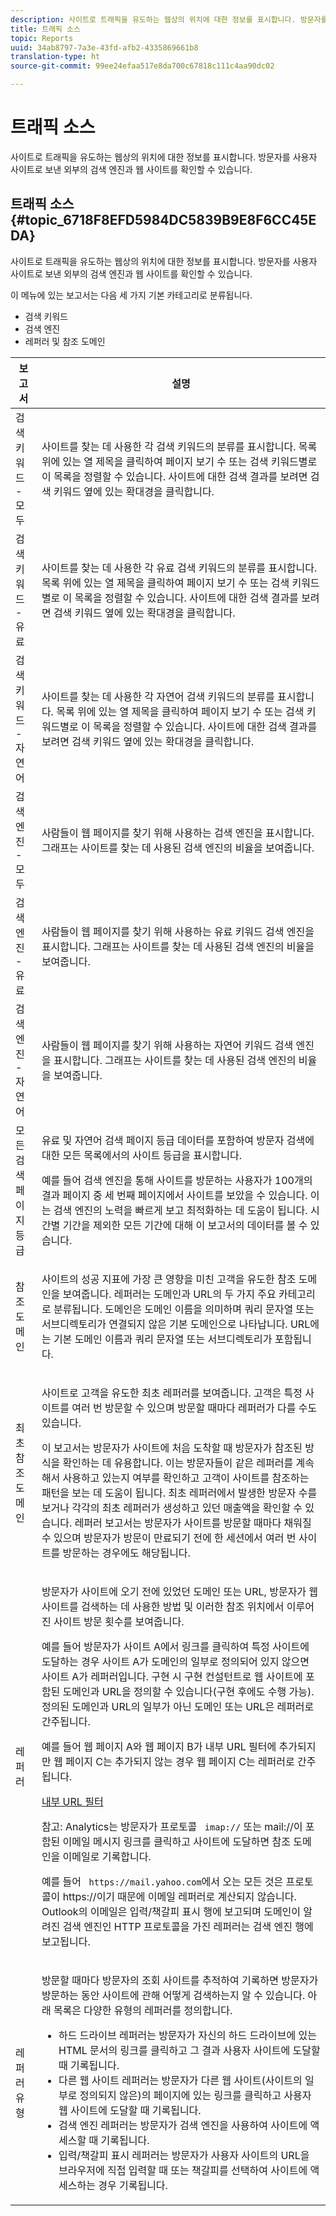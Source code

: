 ```yaml
---
description: 사이트로 트래픽을 유도하는 웹상의 위치에 대한 정보를 표시합니다. 방문자를 사용자 사이트로 보낸 외부의 검색 엔진과 웹 사이트를 확인할 수 있습니다.
title: 트래픽 소스
topic: Reports
uuid: 34ab8797-7a3e-43fd-afb2-4335869661b8
translation-type: ht
source-git-commit: 99ee24efaa517e8da700c67818c111c4aa90dc02

---
```



# 트래픽 소스

사이트로 트래픽을 유도하는 웹상의 위치에 대한 정보를 표시합니다. 방문자를 사용자 사이트로 보낸 외부의 검색 엔진과 웹 사이트를 확인할 수 있습니다.

## 트래픽 소스 {#topic_6718F8EFD5984DC5839B9E8F6CC45EDA}

사이트로 트래픽을 유도하는 웹상의 위치에 대한 정보를 표시합니다. 방문자를 사용자 사이트로 보낸 외부의 검색 엔진과 웹 사이트를 확인할 수 있습니다.

이 메뉴에 있는 보고서는 다음 세 가지 기본 카테고리로 분류됩니다.

* 검색 키워드
* 검색 엔진
* 레퍼러 및 참조 도메인

<table id="table_BF03A24CC90741FB98169742F9D1EB91"> 
 <thead> 
  <tr> 
   <th colname="col1" class="entry"> 보고서 </th> 
   <th colname="col2" class="entry"> 설명 </th> 
  </tr> 
 </thead>
 <tbody> 
  <tr> 
   <td colname="col1"> 검색 키워드 - 모두 </td> 
   <td colname="col2"> <p> 사이트를 찾는 데 사용한 각 검색 키워드의 분류를 표시합니다. 목록 위에 있는 열 제목을 클릭하여 페이지 보기 수 또는 검색 키워드별로 이 목록을 정렬할 수 있습니다. 사이트에 대한 검색 결과를 보려면 검색 키워드 옆에 있는 확대경을 클릭합니다. </p> </td> 
  </tr> 
  <tr> 
   <td colname="col1"> 검색 키워드 - 유료 </td> 
   <td colname="col2"> <p> 사이트를 찾는 데 사용한 각 유료 검색 키워드의 분류를 표시합니다. 목록 위에 있는 열 제목을 클릭하여 페이지 보기 수 또는 검색 키워드별로 이 목록을 정렬할 수 있습니다. 사이트에 대한 검색 결과를 보려면 검색 키워드 옆에 있는 확대경을 클릭합니다. </p> </td> 
  </tr> 
  <tr> 
   <td colname="col1"> 검색 키워드 - 자연어 </td> 
   <td colname="col2"> <p> 사이트를 찾는 데 사용한 각 자연어 검색 키워드의 분류를 표시합니다. 목록 위에 있는 열 제목을 클릭하여 페이지 보기 수 또는 검색 키워드별로 이 목록을 정렬할 수 있습니다. 사이트에 대한 검색 결과를 보려면 검색 키워드 옆에 있는 확대경을 클릭합니다. </p> </td> 
  </tr> 
  <tr> 
   <td colname="col1"> 검색 엔진 - 모두 </td> 
   <td colname="col2"> <p> 사람들이 웹 페이지를 찾기 위해 사용하는 검색 엔진을 표시합니다. 그래프는 사이트를 찾는 데 사용된 검색 엔진의 비율을 보여줍니다. </p> </td> 
  </tr> 
  <tr> 
   <td colname="col1"> 검색 엔진 - 유료 </td> 
   <td colname="col2"> <p> 사람들이 웹 페이지를 찾기 위해 사용하는 유료 키워드 검색 엔진을 표시합니다. 그래프는 사이트를 찾는 데 사용된 검색 엔진의 비율을 보여줍니다. </p> </td> 
  </tr> 
  <tr> 
   <td colname="col1"> 검색 엔진 - 자연어 </td> 
   <td colname="col2"> <p> 사람들이 웹 페이지를 찾기 위해 사용하는 자연어 키워드 검색 엔진을 표시합니다. 그래프는 사이트를 찾는 데 사용된 검색 엔진의 비율을 보여줍니다. </p> </td> 
  </tr> 
  <tr> 
   <td colname="col1"> 모든 검색 페이지 등급 </td> 
   <td colname="col2"> <p> 유료 및 자연어 검색 페이지 등급 데이터를 포함하여 방문자 검색에 대한 모든 목록에서의 사이트 등급을 표시합니다. </p> <p>예를 들어 검색 엔진을 통해 사이트를 방문하는 사용자가 100개의 결과 페이지 중 세 번째 페이지에서 사이트를 보았을 수 있습니다. 이는 검색 엔진의 노력을 빠르게 보고 최적화하는 데 도움이 됩니다. <span class="wintitle">시간별</span> 기간을 제외한 모든 기간에 대해 이 보고서의 데이터를 볼 수 있습니다. </p> </td> 
  </tr> 
  <tr> 
   <td colname="col1"> 참조 도메인 </td> 
   <td colname="col2"> <p> 사이트의 성공 지표에 가장 큰 영향을 미친 고객을 유도한 참조 도메인을 보여줍니다. 레퍼러는 도메인과 URL의 두 가지 주요 카테고리로 분류됩니다. 도메인은 도메인 이름을 의미하며 쿼리 문자열 또는 서브디렉토리가 연결되지 않은 기본 도메인으로 나타납니다. URL에는 기본 도메인 이름과 쿼리 문자열 또는 서브디렉토리가 포함됩니다. </p> </td> 
  </tr> 
  <tr> 
   <td colname="col1"> 최초 참조 도메인 </td> 
   <td colname="col2"> <p> 사이트로 고객을 유도한 최초 레퍼러를 보여줍니다. 고객은 특정 사이트를 여러 번 방문할 수 있으며 방문할 때마다 레퍼러가 다를 수도 있습니다.  </p> <p>이 보고서는 방문자가 사이트에 처음 도착할 때 방문자가 참조된 방식을 확인하는 데 유용합니다. 이는 방문자들이 같은 레퍼러를 계속해서 사용하고 있는지 여부를 확인하고 고객이 사이트를 참조하는 패턴을 보는 데 도움이 됩니다. 최초 레퍼러에서 발생한 방문자 수를 보거나 각각의 최초 레퍼러가 생성하고 있던 매출액을 확인할 수 있습니다. <span class="wintitle">레퍼러 보고서는 방문자가 사이트를 방문할 때마다 채워질 수 있으며 방문자가 방문이 만료되기 전에 한 세션에서 여러 번 사이트를 방문하는 경우에도 해당됩니다.</span> </p> </td> 
  </tr> 
  <tr> 
   <td colname="col1"> 레퍼러 </td> 
   <td colname="col2"> <p> 방문자가 사이트에 오기 전에 있었던 도메인 또는 URL, 방문자가 웹 사이트를 검색하는 데 사용한 방법 및 이러한 참조 위치에서 이루어진 사이트 방문 횟수를 보여줍니다. </p> <p>예를 들어 방문자가 사이트 A에서 링크를 클릭하여 특정 사이트에 도달하는 경우 사이트 A가 도메인의 일부로 정의되어 있지 않으면 사이트 A가 레퍼러입니다.  구현 시 구현 컨설턴트로 웹 사이트에 포함된 도메인과 URL을 정의할 수 있습니다(구현 후에도 수행 가능). 정의된 도메인과 URL의 일부가 아닌 도메인 또는 URL은 레퍼러로 간주됩니다.  </p> <p>예를 들어 웹 페이지 A와 웹 페이지 B가 내부 URL 필터에 추가되지만 웹 페이지 C는 추가되지 않는 경우 웹 페이지 C는 레퍼러로 간주됩니다.  </p> <p> <a href="/help/admin/admin/internal-url-filter-admin.md"> 내부 URL 필터</a></p>  <p>참고: Analytics는 방문자가 프로토콜 <code> imap://</code> 또는 <span class="filepath"> mail://</span>이 포함된 이메일 메시지 링크를 클릭하고 사이트에 도달하면 참조 도메인을 이메일로 기록합니다. </p> <p>예를 들어 <code> https://mail.yahoo.com</code>에서 오는 모든 것은 프로토콜이 <span class="filepath"> https://</span>이기 때문에 이메일 레퍼러로 계산되지 않습니다. Outlook의 이메일은 <span class="wintitle">입력/책갈피 표시</span> 행에 보고되며 도메인이 알려진 <span class="wintitle">검색 엔진</span>인 HTTP 프로토콜을 가진 레퍼러는 검색 엔진 행에 보고됩니다. </p> </td> 
  </tr> 
  <tr> 
   <td colname="col1"> 레퍼러 유형 </td> 
   <td colname="col2"> <p> 방문할 때마다 방문자의 조회 사이트를 추적하여 기록하면 방문자가 방문하는 동안 사이트에 관해 어떻게 검색하는지 알 수 있습니다. 아래 목록은 다양한 유형의 레퍼러를 정의합니다. </p> 
    <ul id="ul_981E224B63A44893BFCCE4110BA941F7"> 
     <li id="li_9CF3A37599D24C628E1FD9C5F014DF0F"> 하드 드라이브 레퍼러는 방문자가 자신의 하드 드라이브에 있는 HTML 문서의 링크를 클릭하고 그 결과 사용자 사이트에 도달할 때 기록됩니다. </li> 
     <li id="li_7B48C857AE0A48E5A35A73A00B039328"> 다른 웹 사이트 레퍼러는 방문자가 다른 웹 사이트(사이트의 일부로 정의되지 않은)의 페이지에 있는 링크를 클릭하고 사용자 웹 사이트에 도달할 때 기록됩니다. </li> 
     <li id="li_87BCF837F21B43C0B4C9C97C4CBF69A2"> 검색 엔진 레퍼러는 방문자가 검색 엔진을 사용하여 사이트에 액세스할 때 기록됩니다. </li> 
     <li id="li_14A94FA2F4A44F47A810A86F94896162"> 입력/책갈피 표시 레퍼러는 방문자가 사용자 사이트의 URL을 브라우저에 직접 입력할 때 또는 책갈피를 선택하여 사이트에 액세스하는 경우 기록됩니다. </li> 
    </ul> </td> 
  </tr> 
 </tbody> 
</table>
